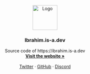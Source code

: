 <!-- PROJECT LOGO -->
<br />
<p align="center">
  <a href="https://github.com/othneildrew/Best-README-Template">
    <img src="images/0B0FE832-DDF4-48D3-A616-A1517BC76BDB.png" alt="Logo" width="80" height="80">
  </a>

  <h3 align="center">Ibrahim.is-a.dev</h3>

  <p align="center">
    Source code of https://ibrahim.is-a.dev
    <br />
    <a href="https://github.com/othneildrew/Best-README-Template"><strong>Visit the website »</strong></a>
    <br />
    <br />
    <a href="https://twitter.com/ibrahimdevx">Twitter</a>
    ·
    <a href="https://github.com/ibrahimdevx">GitHub</a>
    ·
    <a href="https://discord.st/ibrahimshangout">Discord</a>
  </p>
</p>

